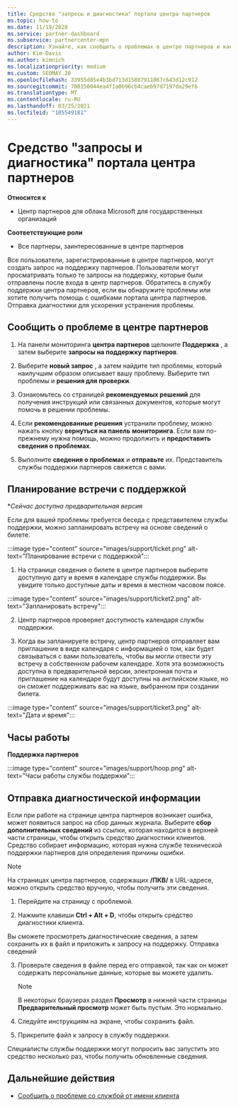 ```yaml
---
title: Средство "запросы и диагностика" портала центра партнеров
ms.topic: how-to
ms.date: 11/19/2020
ms.service: partner-dashboard
ms.subservice: partnercenter-mpn
description: Узнайте, как сообщить о проблемах в центре партнеров и как получить диагностические сведения для группы поддержки партнеров.
author: Kim-Davis
ms.author: kimnich
ms.localizationpriority: medium
ms.custom: SEOMAY.20
ms.openlocfilehash: 33955d85e4b3bd713d15807911067c643d12c912
ms.sourcegitcommit: 700150044ea4f1a0b96cb4caeb97d7197da29ef6
ms.translationtype: MT
ms.contentlocale: ru-RU
ms.lasthandoff: 03/25/2021
ms.locfileid: "105549181"
---
```

# <a name="partner-center-portal-requests-and-diagnostic-tool"></a>Средство "запросы и диагностика" портала центра партнеров

**Относится к**

- Центр партнеров для облака Microsoft для государственных организаций

**Соответствующие роли**

- Все партнеры, заинтересованные в центре партнеров

Все пользователи, зарегистрированные в центре партнеров, могут создать запрос на поддержку партнеров. Пользователи могут просматривать только те запросы на поддержку, которые были отправлены после входа в центр партнеров.
Обратитесь в службу поддержки центра партнеров, если вы обнаружите проблемы или хотите получить помощь с ошибками портала центра партнеров. Отправка диагностики для ускорения устранения проблемы.

## <a name="report-a-problem-with-the-partner-center"></a>Сообщить о проблеме в центре партнеров

1. На панели мониторинга **центра партнеров** щелкните **Поддержка** , а затем выберите **запросы на поддержку партнеров**.

2. Выберите **новый запрос** , а затем найдите тип проблемы, который наилучшим образом описывает вашу проблему. Выберите тип проблемы и **решения для проверки**.

3. Ознакомьтесь со страницей **рекомендуемых решений** для получения инструкций или связанных документов, которые могут помочь в решении проблемы.

4. Если **рекомендованные решения** устранили проблему, можно нажать кнопку **вернуться на панель мониторинга**. Если вам по-прежнему нужна помощь, можно продолжить и **предоставить сведения о проблемах**.

5. Выполните **сведения о проблемах** и **отправьте** их. Представитель службы поддержки партнеров свяжется с вами.

## <a name="schedule-a-support-appointment"></a>Планирование встречи с поддержкой 

**Сейчас доступна предварительная версия*

Если для вашей проблемы требуется беседа с представителем службы поддержки, можно запланировать встречу на основе сведений о билете.

:::image type="content" source="images/support/ticket.png" alt-text="Планирование встречи с поддержкой":::

1.  На странице сведения о билете в центре партнеров выберите доступную дату и время в календаре службы поддержки. Вы увидите только доступные даты и время в местном часовом поясе.

:::image type="content" source="images/support/ticket2.png" alt-text="Запланировать встречу":::

2. Центр партнеров проверяет доступность календаря службы поддержки.

1. Когда вы запланируете встречу, центр партнеров отправляет вам приглашение в виде календаря с информацией о том, как будет связываться с вами пользователь, чтобы вы могли отвести эту встречу в собственном рабочем календаре.  Хотя эта возможность доступна в предварительной версии, электронная почта и приглашение на календаре будут доступны на английском языке, но он сможет поддерживать вас на языке, выбранном при создании билета.

:::image type="content" source="images/support/ticket3.png" alt-text="Дата и время":::

## <a name="hours-of-operation"></a>Часы работы

**Поддержка партнеров**

:::image type="content" source="images/support/hoop.png" alt-text="Часы работы службы поддержки":::

## <a name="send-diagnostics"></a>Отправка диагностической информации

Если при работе на странице центра партнеров возникает ошибка, может появиться запрос на сбор данных журнала. Выберите **сбор дополнительных сведений** из ссылки, которая находится в верхней части страницы, чтобы открыть средство диагностики клиентов. Средство собирает информацию, которая нужна службе технической поддержки партнеров для определения причины ошибки. 

>[!NOTE]
>На страницах центра партнеров, содержащих **/ПКВ/** в URL-адресе, можно открыть средство вручную, чтобы получить эти сведения.

1. Перейдите на страницу с проблемой.

2. Нажмите клавиши **Ctrl + Alt + D**, чтобы открыть средство диагностики клиента.

Вы сможете просмотреть диагностические сведения, а затем сохранить их в файл и приложить к запросу на поддержку. Отправка сведений

3. Проверьте сведения в файле перед его отправкой, так как он может содержать персональные данные, которые вы можете удалить.

    >[!NOTE]
    >В некоторых браузерах раздел **Просмотр** в нижней части страницы **Предварительный просмотр** может быть пустым. Это нормально.

4. Следуйте инструкциям на экране, чтобы сохранить файл.

5. Прикрепите файл к запросу в службу поддержки.

Специалисты службы поддержки могут попросить вас запустить это средство несколько раз, чтобы получить обновленные сведения.

## <a name="next-steps"></a>Дальнейшие действия

- [Сообщить о проблеме со службой от имени клиента](report-problems-on-behalf-of-a-customer.md)
